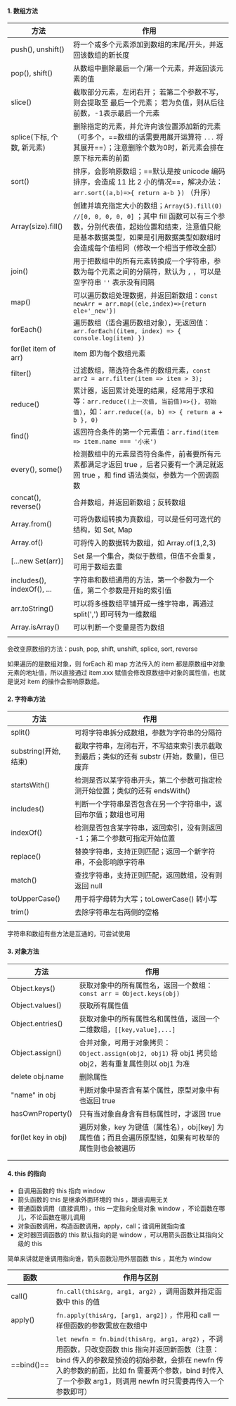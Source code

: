 #### 1. 数组方法

| 方法                       | 作用                                                         |
| -------------------------- | ------------------------------------------------------------ |
| push(), unshift()          | 将一个或多个元素添加到数组的末尾/开头，并返回该数组的新长度  |
| pop(), shift()             | 从数组中删除最后一个/第一个元素，并返回该元素的值            |
| slice()                    | 截取部分元素，左闭右开； 若第二个参数不写，则会提取至 最后一个元素； 若为负值，则从后往前数，-1表示最后一个元素 |
| splice(下标, 个数, 新元素) | 删除指定的元素，并允许向该位置添加新的元素（可多个，==数组的话需要用展开运算符 `...` 将其展开==）；注意删除个数为0时，新元素会排在原下标元素的前面 |
| sort()                     | 排序，会影响原数组；==默认是按 unicode 编码排序，会造成 11 比 2 小的情况==，解决办法：`arr.sort((a,b)=>{ return a-b })` （升序） |
| Array(size).fill()         | 创建并填充指定大小的数组；`Array(5).fill(0) //[0, 0, 0, 0, 0]` ；其中 fill 函数可以有三个参数，分别代表值，起始位置和结束，注意值只能是基本数据类型，如果是引用数据类型如数组时会造成每个值相同（修改一个相当于修改全部） |
| join()                     | 用于把数组中的所有元素转换成一个字符串，参数为每个元素之间的分隔符，默认为 `,` ，可以是空字符串 `''` 表示没有间隔 |
| map()                      | 可以遍历数组处理数据，并返回新数组：`const newArr = arr.map((ele,index)=>{return ele+'_new'})` |
| forEach()                  | 遍历数组（适合遍历数组对象），无返回值：`arr.forEach((item, index) => { console.log(item) })` |
| for(let item of arr)       | item 即为每个数组元素                                        |
| filter()                   | 过滤数组，筛选符合条件的数组元素，`const arr2 = arr.filter(item => item > 3);` |
| reduce()                   | 累计器，返回累计处理的结果，经常用于求和等：`arr.reduce((上一次值, 当前值)=>{}, 初始值)`，如：`arr.reduce((a, b) => { return a + b }, 0)` |
| find()                     | 返回符合条件的第一个元素值：`arr.find(item => item.name === '小米')` |
| every(), some()            | 检测数组中的元素是否符合条件，前者要所有元素都满足才返回 true ，后者只要有一个满足就返回 true ，和 find 语法类似，参数为一个回调函数 |
| concat(), reverse()        | 合并数组，并返回新数组；反转数组                             |
| Array.from()               | 可将伪数组转换为真数组，可以是任何可迭代的结构，如 Set, Map  |
| Array.of()                 | 可将传入的数据转为数组，如 Array.of(1,2,3)                   |
| [...new Set(arr)]          | Set 是一个集合，类似于数组，但值不会重复，可用于数组去重     |
| includes(), indexOf(), ... | 字符串和数组通用的方法，第一个参数为一个值，第二个参数是开始的索引值 |
| arr.toString()             | 可以将多维数组平铺开成一维字符串，再通过 split(',') 即可转为一维数组 |
| Array.isArray()            | 可以判断一个变量是否为数组                                   |
|                            |                                                              |

会改变原数组的方法：push, pop, shift, unshift, splice, sort, reverse 

如果遍历的是数组对象，则 forEach 和 map 方法传入的 item 都是原数组中对象元素的地址值，所以直接通过 item.xxx 赋值会修改原数组中对象的属性值，也就是说对 item 的操作会影响原数组。



#### 2. 字符串方法

| 方法                  | 作用                                                         |
| --------------------- | ------------------------------------------------------------ |
| split()               | 可将字符串拆分成数组，参数为字符串的分隔符                   |
| substring(开始, 结束) | 截取字符串，左闭右开，不写结束索引表示截取到最后；类似的还有 substr (开始，数量)，但已废弃 |
| startsWith()          | 检测是否以某字符串开头，第二个参数可指定检测开始位置；类似的还有 endsWith() |
| includes()            | 判断一个字符串是否包含在另一个字符串中，返回布尔值；数组也可用 |
| indexOf()             | 检测是否包含某字符串，返回索引，没有则返回 -1；第二个参数可指定开始位置 |
| replace()             | 替换字符串，支持正则匹配；返回一个新字符串，不会影响原字符串 |
| match()               | 查找字符串，支持正则匹配，返回数组，没有则返回 null          |
| toUpperCase()         | 用于将字母转为大写；toLowerCase() 转小写                     |
| trim()                | 去除字符串左右两侧的空格                                     |
|                       |                                                              |

字符串和数组有些方法是互通的，可尝试使用



#### 3. 对象方法

| 方法                | 作用                                                         |
| ------------------- | ------------------------------------------------------------ |
| Object.keys()       | 获取对象中的所有属性名，返回一个数组：`const arr = Object.keys(obj)` |
| Object.values()     | 获取所有属性值                                               |
| Object.entries()    | 获取对象中的所有属性名和属性值，返回一个二维数组，`[[key,value],...]` |
| Object.assign()     | 合并对象，可用于对象拷贝：`Object.assign(obj2, obj1)` 将 obj1 拷贝给 obj2，若有重复属性则以 obj1 为准 |
| delete obj.name     | 删除属性                                                     |
| "name" in obj       | 判断对象中是否含有某个属性，原型对象中有也返回 true          |
| hasOwnProperty()    | 只有当对象自身含有目标属性时，才返回 true                    |
| for(let key in obj) | 遍历对象，key 为键值（属性名），obj[key] 为属性值；而且会遍历原型链，如果有可枚举的属性则也会被遍历 |
|                     |                                                              |
|                     |                                                              |



#### 4.  this 的指向

- 自调用函数的 this 指向 window 
- 箭头函数的 this 是继承外面环境的 this ，跟谁调用无关
- 普通函数调用（直接调用），this 一定指向全局对象 window ，不论函数在哪儿，不论函数在哪儿调用
- 对象函数调用，构造函数调用，apply，call；谁调用就指向谁
- 定时器回调函数的 this 默认指向的是 window ，可以用箭头函数让其指向父级的 this 

简单来讲就是谁调用指向谁，箭头函数沿用外层函数 this ，其他为 window 

| 函数       | 作用与区别                                                   |
| ---------- | ------------------------------------------------------------ |
| call()     | `fn.call(thisArg, arg1, arg2)` ，调用函数并指定函数中 this 的值 |
| apply()    | `fn.apply(thisArg, [arg1, arg2])` ，作用和 call 一样但函数的参数需放在数组中 |
| ==bind()== | `let newfn = fn.bind(thisArg, arg1, arg2)` ，不调用函数，只改变函数 this 指向并返回新函数（注意： bind 传入的参数是预设的初始参数，会排在 newfn 传入的参数的前面，比如 fn 需要两个参数，bind 时传入了一个参数 arg1，则调用 newfn 时只需要再传入一个参数即可） |




